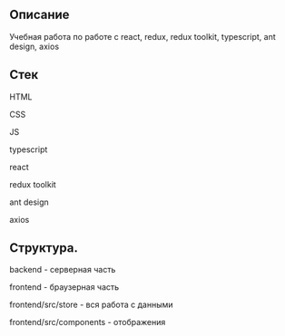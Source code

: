 ## Описание
Учебная работа по работе с react, redux, redux toolkit, typescript, ant design, axios

## Стек

HTML

CSS

JS

typescript

react

redux toolkit

ant design

axios


## Структура.

backend - серверная часть

frontend - браузерная часть

frontend/src/store - вся работа с данными

frontend/src/components - отображения
